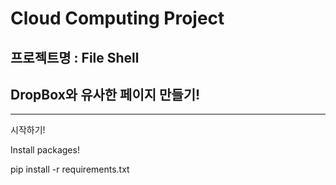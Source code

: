 Cloud Computing Project 
==============
프로젝트명 : File Shell
----------------
## DropBox와 유사한 페이지 만들기!
----------------
시작하기!

Install packages!

pip install -r requirements.txt
